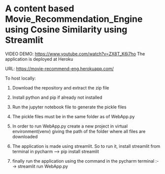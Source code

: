 # A content based Movie_Recommendation_Engine using Cosine Similarity using Streamlit

VIDEO DEMO: https://www.youtube.com/watch?v=ZX8T_K6i7ho
The application is deployed at Heroku

URL: https://movie-recommend-eng.herokuapp.com/

To host locally:
1. Download the repository and extract the zip file
2. Install python and pip if already not installed
3. Run the jupyter notebook file to generate the pickle files
4. The pickle files must be in the same folder as of WebApp.py 
5. In order to run WebApp.py create a new project in virtual environment(venv) giving the path of the folder where all files are downloaded

6. The application is made using streamlit. So to run it, install streamlit from terminal in pycharm -->
                                    pip install streamlit
7. finally run the application using the command in the pycharm terminal :--> streamlit run WebApp.py     
